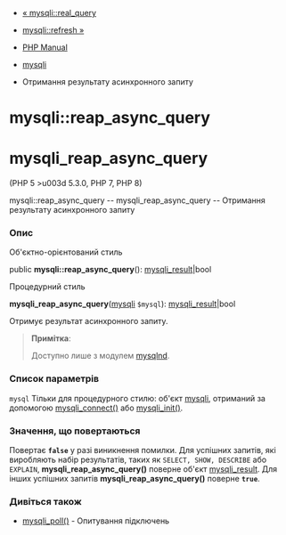 - [« mysqli::real_query](mysqli.real-query.md)
- [mysqli::refresh »](mysqli.refresh.md)

- [PHP Manual](index.md)
- [mysqli](class.mysqli.md)
- Отримання результату асинхронного запиту

# mysqli::reap_async_query

# mysqli_reap_async_query

(PHP 5 \>u003d 5.3.0, PHP 7, PHP 8)

mysqli::reap_async_query -- mysqli_reap_async_query -- Отримання
результату асинхронного запиту

### Опис

Об'єктно-орієнтований стиль

public **mysqli::reap_async_query**():
[mysqli_result](class.mysqli-result.md)\|bool

Процедурний стиль

**mysqli_reap_async_query**([mysqli](class.mysqli.md) `$mysql`):
[mysqli_result](class.mysqli-result.md)\|bool

Отримує результат асинхронного запиту.

> **Примітка**:
>
> Доступно лише з модулем [mysqlnd](book.mysqlnd.md).

### Список параметрів

`mysql`
Тільки для процедурного стилю: об'єкт [mysqli](class.mysqli.md),
отриманий за допомогою [mysqli_connect()](function.mysqli-connect.md)
або [mysqli_init()](mysqli.init.md).

### Значення, що повертаються

Повертає **`false`** у разі виникнення помилки. Для успішних
запитів, які виробляють набір результатів, таких як
`SELECT, SHOW, DESCRIBE` або `EXPLAIN`, **mysqli_reap_async_query()**
поверне об'єкт [mysqli_result](class.mysqli-result.md). Для інших
успішних запитів **mysqli_reap_async_query()** поверне **`true`**.

### Дивіться також

- [mysqli_poll()](mysqli.poll.md) - Опитування підключень
